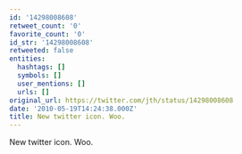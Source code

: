 ```yaml
---
id: '14298008608'
retweet_count: '0'
favorite_count: '0'
id_str: '14298008608'
retweeted: false
entities:
  hashtags: []
  symbols: []
  user_mentions: []
  urls: []
original_url: https://twitter.com/jth/status/14298008608
date: '2010-05-19T14:24:38.000Z'
title: New twitter icon. Woo.
---
```


New twitter icon. Woo.